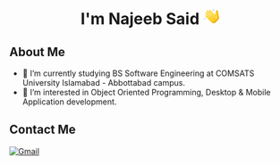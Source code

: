 # <div align="center">I'm **Najeeb Said** <img src="resources\wavingIcon.png" height="30px"> </div>
## About Me
- 🌱 I’m currently studying BS Software Engineering at COMSATS University Islamabad - Abbottabad campus.
- 👀 I’m interested in Object Oriented Programming, Desktop & Mobile Application development.

## Contact Me
<a href="mailto:tcanjb@gmail.com" target="_blank"><img src="https://img.shields.io/badge/Gmail-D14836?style=for-the-badge&logo=gmail&logoColor=white" alt="Gmail"></a>
